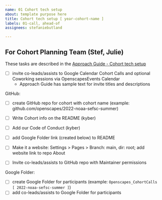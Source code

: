 ```yaml
---
name: 01 Cohort tech setup
about: template purpose here
title: Cohort tech setup [ year-cohort-name ]
labels: 01-call, ahead-of
assignees: stefaniebutland

---
```


## For Cohort Planning Team (Stef, Julie)

These tasks are described in the [Approach Guide - Cohort tech setup](https://openscapes.github.io/approach-guide/champions/pre-cohort-tech.html)

- [ ] invite co-leads/assists to Google Calendar Cohort Calls and optional Coworking sessions via OpenscapesEvents Calendar
  - Approach Guide has sample text for invite titles and descriptions

GitHub:
-   [ ] create GitHub repo for cohort with cohort name (example: github.com/openscapes/2022-noaa-sefsc-summer)
-   [ ] Write Cohort info on the README (kyber)
-   [ ] Add our Code of Conduct (kyber)
-   [ ] add Google Folder link (created below) to README
-   [ ] Make it a website: Settings \> Pages \> Branch: main, dir: root; add website link to repo About
-   [ ] Invite co-leads/assists to GitHub repo with Maintainer permissions


Google Folder:
-   [ ] create Google Folder for participants (example: `Openscapes_CohortCalls [ 2022-noaa-sefsc-summer ]`)
-   [ ] add co-leads/assists to Google Folder for participants
